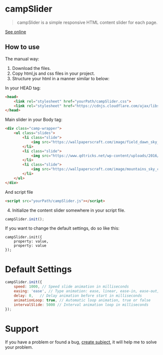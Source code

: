 # campSlider

> campSlider is a simple responsive HTML content slider for each page.

[See online](https://fncoder.github.io/campslider/)

## How to use

The manual way:

1. Download the files.
2. Copy html,js and css files in your project.
3. Structure your html in a manner similar to below:

In your HEAD tag:
```html
<head>
    <link rel="stylesheet" href="yourPath/campSlider.css">
    <link rel="stylesheet" href="https://cdnjs.cloudflare.com/ajax/libs/font-awesome/4.7.0/css/font-awesome.css">
</head>
```

Main slider in your Body tag:

```html
<div class="camp-wrapper">
	<ul class="slides">
		<li class="slide">
			<img src="https://wallpaperscraft.com/image/field_dawn_sky_beautiful_scenery_87654_1920x1080.jpg" alt="nature">
		</li>
		<li class="slide">
			<img src="https://www.qdtricks.net/wp-content/uploads/2016/05/latest-1080-wallpaper.jpg" alt="nature">
		</li>
		<li class="slide">
			<img src="https://wallpaperscraft.com/image/mountains_sky_clouds_mountain_range_stones_99500_1920x1080.jpg" alt="nature">
		</li>
	</ul>
</div>
```
And script file

```html
<script src="yourPath/campSlider.js"></script>
```

4. Initialize the content slider somewhere in your script file.

```javascript
campSlider.init();
```

If you want to change the default settings, do so like this:

````javacript
campSlider.init({
	property: value,
	property: value
});
````

# Default Settings
```javascript
campSlider.init({
	speed: 1000, // Speed slide animation in milliseconds
	easing: 'ease', // Type animation: ease, linear, ease-in, ease-out, ease-in-out, cubic-bezier(n, n, n, n)
	delay: 0, 	// Delay animation before start in milliseconds
	animationLoop: true, // Automatic loop animation, true or false
	intervalSlide: 5000 // Interval animation loop in milliseconds
});
```

# Support

If you have a problem or found a bug, [create subject](https://github.com/fncoder/campSlider/issues), it will help me to solve your problem.
